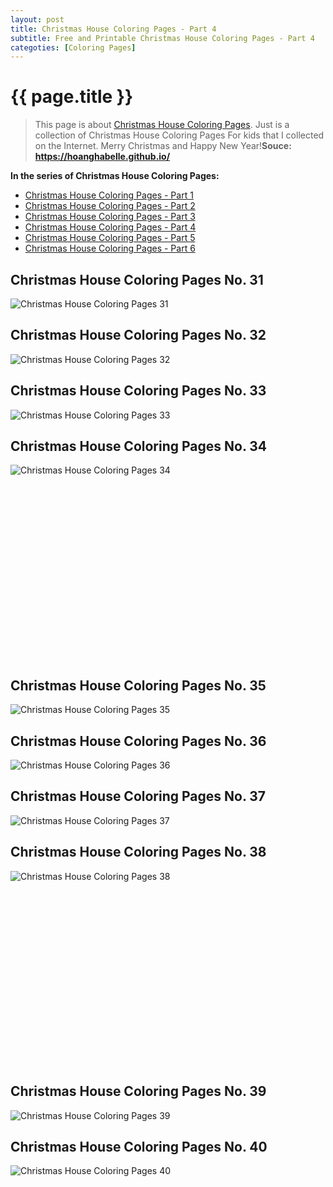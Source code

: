 ```yaml
---
layout: post
title: Christmas House Coloring Pages - Part 4
subtitle: Free and Printable Christmas House Coloring Pages - Part 4
categoties: [Coloring Pages]
---
```

{{ page.title }}
================
> This page is about [Christmas House Coloring Pages](https://hoanghabelle.github.io/). Just is a collection of Christmas House Coloring Pages For kids that I collected on the Internet. Merry Christmas and Happy New Year!__Souce: https://hoanghabelle.github.io/__

**In the series of Christmas House Coloring Pages:**

* [Christmas House Coloring Pages - Part 1](https://hoanghabelle.github.io/2017/11/17/Christmas-House-Coloring-Pages-part-1.html)
* [Christmas House Coloring Pages - Part 2](https://hoanghabelle.github.io/2017/11/17/Christmas-House-Coloring-Pages-part-2.html)
* [Christmas House Coloring Pages - Part 3](https://hoanghabelle.github.io/2017/11/17/Christmas-House-Coloring-Pages-part-3.html)
* [Christmas House Coloring Pages - Part 4](https://hoanghabelle.github.io/2017/11/17/Christmas-House-Coloring-Pages-part-4.html)
* [Christmas House Coloring Pages - Part 5](https://hoanghabelle.github.io/2017/11/17/Christmas-House-Coloring-Pages-part-5.html)
* [Christmas House Coloring Pages - Part 6](https://hoanghabelle.github.io/2017/11/17/Christmas-House-Coloring-Pages-part-6.html)
## Christmas House Coloring Pages No. 31
![Christmas House Coloring Pages 31](https://hoanghabelle.github.io/img2/Christmas-House-Coloring-Pages%20(31).jpg "Christmas House Coloring Pages 31")

## Christmas House Coloring Pages No. 32
![Christmas House Coloring Pages 32](https://hoanghabelle.github.io/img2/Christmas-House-Coloring-Pages%20(32).jpg "Christmas House Coloring Pages 32")

## Christmas House Coloring Pages No. 33
![Christmas House Coloring Pages 33](https://hoanghabelle.github.io/img2/Christmas-House-Coloring-Pages%20(33).jpg "Christmas House Coloring Pages 33")

## Christmas House Coloring Pages No. 34
![Christmas House Coloring Pages 34](https://hoanghabelle.github.io/img2/Christmas-House-Coloring-Pages%20(34).jpg "Christmas House Coloring Pages 34")

<script async src="//pagead2.googlesyndication.com/pagead/js/adsbygoogle.js"></script><!-- Texxtonly --><ins class="adsbygoogle" style="display:inline-block;width:336px;height:280px" data-ad-client="ca-pub-6753140515841889" data-ad-slot="3207852233"></ins><script>(adsbygoogle = window.adsbygoogle || []).push({}); </script>

## Christmas House Coloring Pages No. 35
![Christmas House Coloring Pages 35](https://hoanghabelle.github.io/img2/Christmas-House-Coloring-Pages%20(35).jpg "Christmas House Coloring Pages 35")

## Christmas House Coloring Pages No. 36
![Christmas House Coloring Pages 36](https://hoanghabelle.github.io/img2/Christmas-House-Coloring-Pages%20(36).jpg "Christmas House Coloring Pages 36")

## Christmas House Coloring Pages No. 37
![Christmas House Coloring Pages 37](https://hoanghabelle.github.io/img2/Christmas-House-Coloring-Pages%20(37).jpg "Christmas House Coloring Pages 37")

## Christmas House Coloring Pages No. 38
![Christmas House Coloring Pages 38](https://hoanghabelle.github.io/img2/Christmas-House-Coloring-Pages%20(38).jpg "Christmas House Coloring Pages 38")

<script async src="//pagead2.googlesyndication.com/pagead/js/adsbygoogle.js"></script><!-- Texxtonly --><ins class="adsbygoogle" style="display:inline-block;width:336px;height:280px" data-ad-client="ca-pub-6753140515841889" data-ad-slot="3207852233"></ins><script>(adsbygoogle = window.adsbygoogle || []).push({}); </script>

## Christmas House Coloring Pages No. 39
![Christmas House Coloring Pages 39](https://hoanghabelle.github.io/img2/Christmas-House-Coloring-Pages%20(39).jpg "Christmas House Coloring Pages 39")

## Christmas House Coloring Pages No. 40
![Christmas House Coloring Pages 40](https://hoanghabelle.github.io/img2/Christmas-House-Coloring-Pages%20(40).jpg "Christmas House Coloring Pages 40")


